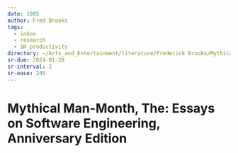 ```yaml
---
date: 1995
author: Fred Brooks
tags:
  - inbox
  - research
  - SR_productivity
directory: ~/Arts_and_Entertainment/literature/Frederick Brooks/Mythical Man-Month, The_ Essays on Software Engineering, Anniversary Edition (1830)/
sr-due: 2024-01-28
sr-interval: 2
sr-ease: 245
---
```


# Mythical Man-Month, The: Essays on Software Engineering, Anniversary Edition


